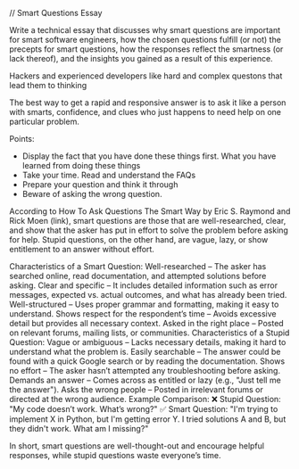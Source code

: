 // Smart Questions Essay

Write a technical essay that discusses why smart questions are important for smart software engineers, how the chosen questions fulfill (or not) the precepts for smart questions, how the responses reflect the smartness (or lack thereof), and the insights you gained as a result of this experience.

Hackers and experienced developers like hard and complex questons that lead them to thinking

 The best way to get a rapid and responsive answer is to ask it like a person with smarts, confidence, and clues who just happens to need help on one particular problem.

 Points:
- Display the fact that you have done these things first. What you have learned from doing these things
- Take your time. Read and understand the FAQs
- Prepare your question and think it through
- Beware of asking the wrong question.



According to How To Ask Questions The Smart Way by Eric S. Raymond and Rick Moen (link), smart questions are those that are well-researched, clear, and show that the asker has put in effort to solve the problem before asking for help. Stupid questions, on the other hand, are vague, lazy, or show entitlement to an answer without effort.

Characteristics of a Smart Question:
Well-researched – The asker has searched online, read documentation, and attempted solutions before asking.
Clear and specific – It includes detailed information such as error messages, expected vs. actual outcomes, and what has already been tried.
Well-structured – Uses proper grammar and formatting, making it easy to understand.
Shows respect for the respondent’s time – Avoids excessive detail but provides all necessary context.
Asked in the right place – Posted on relevant forums, mailing lists, or communities.
Characteristics of a Stupid Question:
Vague or ambiguous – Lacks necessary details, making it hard to understand what the problem is.
Easily searchable – The answer could be found with a quick Google search or by reading the documentation.
Shows no effort – The asker hasn’t attempted any troubleshooting before asking.
Demands an answer – Comes across as entitled or lazy (e.g., "Just tell me the answer").
Asks the wrong people – Posted in irrelevant forums or directed at the wrong audience.
Example Comparison:
❌ Stupid Question: "My code doesn’t work. What’s wrong?"
✅ Smart Question: "I'm trying to implement X in Python, but I'm getting error Y. I tried solutions A and B, but they didn't work. What am I missing?"

In short, smart questions are well-thought-out and encourage helpful responses, while stupid questions waste everyone’s time.
